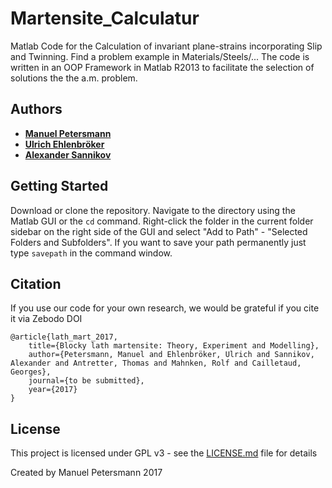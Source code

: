 # Martensite_Calculatur

Matlab Code for the Calculation of invariant plane-strains incorporating Slip and Twinning.
Find a problem example in Materials/Steels/...
The code is written in an OOP Framework in Matlab R2013 to facilitate the selection of solutions the the a.m. problem.

## Authors

* [**Manuel Petersmann**](https://github.com/ManuelPetersmann)
* [**Ulrich Ehlenbröker**](https://github.com/UlrichEhlenbroeker)
* [**Alexander Sannikov**](https://github.com/AlexanderSannikov)

##  Getting Started

Download or clone the repository. Navigate to the directory using the Matlab GUI or the `cd` command.
Right-click the folder in the current folder sidebar on the right side of the GUI and 
select "Add to Path" - "Selected Folders and Subfolders".
If you want to save your path permanently just type `savepath` in the command window.


<!-- 
=======
>>>>>>> 4a3b4f849dbc15db5a505af0f75a102eed9659f9
## Built With
* [Dropwizard](http://www.dropwizard.io/1.0.2/docs/) - The web framework used


## Contributing
Please read [CONTRIBUTING.md](https://gist.github.com/PurpleBooth/b24679402957c63ec426) for details on our code of conduct, and the process for submitting pull requests to us.

## Versioning
<<<<<<< HEAD
-->

## Citation
If you use our code for your own research, we would be grateful if you cite it via
Zebodo DOI
```
@article{lath_mart_2017,
	title={Blocky lath martensite: Theory, Experiment and Modelling},
	author={Petersmann, Manuel and Ehlenbröker, Ulrich and Sannikov, Alexander and Antretter, Thomas and Mahnken, Rolf and Cailletaud, Georges},
	journal={to be submitted},
	year={2017}
}
```

## License

This project is licensed under GPL v3 - see the [LICENSE.md](LICENSE.md) file for details

Created by Manuel Petersmann 2017

<!-- 
## Acknowledgments

* Hat tip to anyone who's code was used
* Inspiration
* etc
-->
